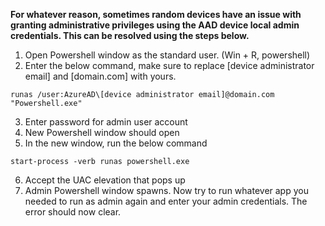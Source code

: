 **For whatever reason, sometimes random devices have an issue with granting administrative privileges using the AAD device local admin credentials. 
This can be resolved using the steps below.** <br>
1. Open Powershell window as the standard user. (Win + R, powershell) 
2. Enter the below command, make sure to replace [device administrator email] and [domain.com] with yours.

```
runas /user:AzureAD\[device administrator email]@domain.com "Powershell.exe"
```

3. Enter password for admin user account
4. New Powershell window should open
5. In the new window, run the below command 

```
start-process -verb runas powershell.exe
```

6. Accept the UAC elevation that pops up
7. Admin Powershell window spawns. Now try to run whatever app you needed to run as admin again and enter your admin credentials. The error should now clear. 
